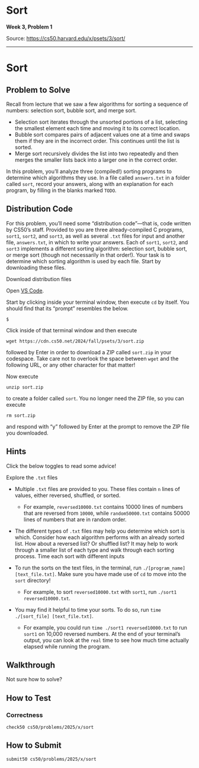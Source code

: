 # Sort

**Week 3, Problem 1**

Source: https://cs50.harvard.edu/x/psets/3/sort/

---

# Sort

## Problem to Solve

Recall from lecture that we saw a few algorithms for sorting a sequence of numbers: selection sort, bubble sort, and merge sort.

* Selection sort iterates through the unsorted portions of a list, selecting the smallest element each time and moving it to its correct location.
* Bubble sort compares pairs of adjacent values one at a time and swaps them if they are in the incorrect order. This continues until the list is sorted.
* Merge sort recursively divides the list into two repeatedly and then merges the smaller lists back into a larger one in the correct order.

In this problem, you’ll analyze three (compiled!) sorting programs to determine which algorithms they use. In a file called `answers.txt` in a folder called `sort`, record your answers, along with an explanation for each program, by filling in the blanks marked `TODO`.

## Distribution Code

For this problem, you’ll need some “distribution code”—that is, code written by CS50’s staff. Provided to you are three already-compiled C programs, `sort1`, `sort2`, and `sort3`, as well as several `.txt` files for input and another file, `answers.txt`, in which to write your answers. Each of `sort1`, `sort2`, and `sort3` implements a different sorting algorithm: selection sort, bubble sort, or merge sort (though not necessarily in that order!). Your task is to determine which sorting algorithm is used by each file. Start by downloading these files.

Download distribution files

Open [VS Code](https://cs50.dev/).

Start by clicking inside your terminal window, then execute `cd` by itself. You should find that its “prompt” resembles the below.

```
$

```

Click inside of that terminal window and then execute

```
wget https://cdn.cs50.net/2024/fall/psets/3/sort.zip

```

followed by Enter in order to download a ZIP called `sort.zip` in your codespace. Take care not to overlook the space between `wget` and the following URL, or any other character for that matter!

Now execute

```
unzip sort.zip

```

to create a folder called `sort`. You no longer need the ZIP file, so you can execute

```
rm sort.zip

```

and respond with “y” followed by Enter at the prompt to remove the ZIP file you downloaded.

## Hints

Click the below toggles to read some advice!

Explore the `.txt` files

* Multiple `.txt` files are provided to you. These files contain `n` lines of values, either reversed, shuffled, or sorted.
  + For example, `reversed10000.txt` contains 10000 lines of numbers that are reversed from `10000`, while `random50000.txt` contains 50000 lines of numbers that are in random order.
* The different types of `.txt` files may help you determine which sort is which. Consider how each algorithm performs with an already sorted list. How about a reversed list? Or shuffled list? It may help to work through a smaller list of each type and walk through each sorting process.
Time each sort with different inputs

* To run the sorts on the text files, in the terminal, run `./[program_name] [text_file.txt]`. Make sure you have made use of `cd` to move into the `sort` directory!
  + For example, to sort `reversed10000.txt` with `sort1`, run `./sort1 reversed10000.txt`.
* You may find it helpful to time your sorts. To do so, run `time ./[sort_file] [text_file.txt]`.
  + For example, you could run `time ./sort1 reversed10000.txt` to run `sort1` on 10,000 reversed numbers. At the end of your terminal’s output, you can look at the `real` time to see how much time actually elapsed while running the program.

## Walkthrough

Not sure how to solve?

## How to Test

### Correctness

```
check50 cs50/problems/2025/x/sort

```

## How to Submit

```
submit50 cs50/problems/2025/x/sort

```
